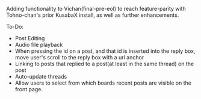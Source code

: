 Adding functionality to Vichan(final-pre-eol) to reach feature-parity with Tohno-chan's prior KusabaX install, as well as further enhancements.

To-Do:

* Post Editing
* Audio file playback
* When pressing the id on a post, and that id is inserted into the reply box, move user's scroll to the reply box with a url anchor
* Linking to posts that replied to a post(at least in the same thread) on the post
* Auto-update threads
* Allow users to select from which boards recent posts are visible on the front page.

